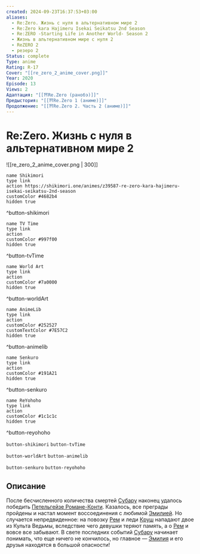 ```yaml
---
created: 2024-09-23T16:37:53+03:00
aliases:
  - Re:Zero. Жизнь с нуля в альтернативном мире 2
  - Re:Zero kara Hajimeru Isekai Seikatsu 2nd Season
  - Re:ZERO -Starting Life in Another World- Season 2
  - Жизнь в альтернативном мире с нуля 2
  - ReZERO 2
  - резеро 2
Status: complete
Type: anime
Rating: R-17
Cover: "[[re_zero_2_anime_cover.png]]"
Year: 2020
Episode: 13
Views: 2
Адаптация: "[[⛩️Re.Zero (ранобэ)]]"
Предыстория: "[[⛩️Re.Zero 1 (аниме)]]"
Продолжение: "[[⛩️Re.Zero 2. Часть 2 (аниме)]]"
---
```


# Re:Zero. Жизнь с нуля в альтернативном мире 2

![[re_zero_2_anime_cover.png | 300]]

```button
name Shikimori
type link
action https://shikimori.one/animes/z39587-re-zero-kara-hajimeru-isekai-seikatsu-2nd-season
customColor #4682b4
hidden true
```
^button-shikimori

```button
name TV Time
type link
action 
customColor #997f00
hidden true
```
^button-tvTime

```button
name World Art
type link
action 
customColor #7a0000
hidden true
```
^button-worldArt

```button
name AnimeLib
type link
action 
customColor #252527
customTextColor #7E57C2
hidden true
```
^button-animelib

```button
name Senkuro
type link
action 
customColor #191A21
hidden true
```
^button-senkuro

```button
name ReYohoho
type link
action 
customColor #1c1c1c
hidden true
```
^button-reyohoho



`button-shikimori` `button-tvTime`

`button-worldArt` `button-animelib`

`button-senkuro` `button-reyohoho`

## Описание

После бесчисленного количества смертей [Субару](https://shikimori.one/characters/118735-subaru-natsuki) наконец удалось победить [Петельгейзе Романе-Конти](https://shikimori.one/characters/141521-petelgeuse-roman-e-conti). Казалось, все преграды пройдены и настал момент воссоединения с любимой [Эмилией](https://shikimori.one/characters/118737-emilia). Но случается непредвиденное: на повозку [Рем](https://shikimori.one/characters/118763-rem) и леди [Круш](https://shikimori.one/characters/118775-crusch-karsten) нападают двое из Культа Ведьмы, вследствие чего девушки теряют память, а о [Рем](https://shikimori.one/characters/118763-rem) и вовсе все забывают. В свете последних событий [Субару](https://shikimori.one/characters/118735-subaru-natsuki) начинает понимать, что еще ничего не кончилось, но главное — [Эмилия](https://shikimori.one/characters/118737-emilia) и его друзья находятся в большой опасности!
